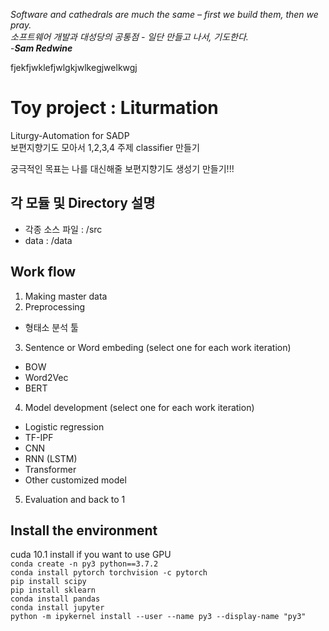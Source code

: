 *Software and cathedrals are much the same – first we build them, then we pray.  
소프트웨어 개발과 대성당의 공통점 - 일단 만들고 나서, 기도한다.*  
-___Sam Redwine___  

fjekfjwklefjwlgkjwlkegjwelkwgj

  
# Toy project : Liturmation
Liturgy-Automation for SADP   
보편지향기도 모아서 1,2,3,4 주제 classifier 만들기  

궁극적인 목표는 나를 대신해줄 보편지향기도 생성기 만들기!!!  


## 각 모듈 및 Directory 설명
* 각종 소스 파일 : /src
* data : /data

## Work flow
1. Making master data
2. Preprocessing
  - 형태소 분석 툴
3. Sentence or Word embeding (select one for each work iteration)
  - BOW
  - Word2Vec
  - BERT
4. Model development (select one for each work iteration)
  - Logistic regression
  - TF-IPF
  - CNN
  - RNN (LSTM)
  - Transformer
  - Other customized model
5. Evaluation and back to 1

## Install the environment
cuda 10.1 install if you want to use GPU  
```conda create -n py3 python==3.7.2```  
```conda install pytorch torchvision -c pytorch```  
```pip install scipy```  
```pip install sklearn```  
```conda install pandas```  
```conda install jupyter```  
```python -m ipykernel install --user --name py3 --display-name "py3"```
